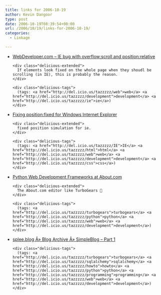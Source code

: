 ```yaml
---
title: links for 2006-10-19
author: Kevin Dangoor
type: post
date: 2006-10-19T08:39:54+00:00
url: /2006/10/19/links-for-2006-10-19/
categories:
  - Linkage

---
```

<ul class="delicious">
  <li>
    <div class="delicious-link">
      <a href="http://www.webdeveloper.com/forum/showthread.php?t=114891">WebDeveloper.com &#8211; IE bug with overflow:scroll and position:relative</a>
    </div>
    
    <div class="delicious-extended">
      If elements look fixed on the whole page when they shoudl be scrolling (in IE), this is probably the reason.
    </div>
    
    <div class="delicious-tags">
      (tags: <a href="http://del.icio.us/tazzzzz/web">web</a> <a href="http://del.icio.us/tazzzzz/development">development</a> <a href="http://del.icio.us/tazzzzz/ie">ie</a>)
    </div>
  </li>
  
  <li>
    <div class="delicious-link">
      <a href="http://tagsoup.com/cookbook/css/fixed/">Fixing position:fixed for Windows Internet Explorer</a>
    </div>
    
    <div class="delicious-extended">
      fixed position simulation for ie.
    </div>
    
    <div class="delicious-tags">
      (tags: <a href="http://del.icio.us/tazzzzz/IE">IE</a> <a href="http://del.icio.us/tazzzzz/html">html</a> <a href="http://del.icio.us/tazzzzz/web">web</a> <a href="http://del.icio.us/tazzzzz/development">development</a> <a href="http://del.icio.us/tazzzzz/css">css</a>)
    </div>
  </li>
  
  <li>
    <div class="delicious-link">
      <a href="http://python.about.com/b/a/000024.htm">Python Web Development Frameworks at About.com</a>
    </div>
    
    <div class="delicious-extended">
      The About.com editor like TurboGears 🙂
    </div>
    
    <div class="delicious-tags">
      (tags: <a href="http://del.icio.us/tazzzzz/turbogears">turbogears</a> <a href="http://del.icio.us/tazzzzz/python">python</a> <a href="http://del.icio.us/tazzzzz/web">web</a> <a href="http://del.icio.us/tazzzzz/development">development</a>)
    </div>
  </li>
  
  <li>
    <div class="delicious-link">
      <a href="http://www.splee.co.uk/2006/10/14/simpleblog-part-1/">splee.blog Â» Blog Archive Â» SimpleBlog &#8211; Part 1</a>
    </div>
    
    <div class="delicious-tags">
      (tags: <a href="http://del.icio.us/tazzzzz/turbogears">turbogears</a> <a href="http://del.icio.us/tazzzzz/sqlalchemy">sqlalchemy</a> <a href="http://del.icio.us/tazzzzz/howto">howto</a> <a href="http://del.icio.us/tazzzzz/python">python</a> <a href="http://del.icio.us/tazzzzz/programming">programming</a> <a href="http://del.icio.us/tazzzzz/web">web</a> <a href="http://del.icio.us/tazzzzz/development">development</a>)
    </div>
  </li>
</ul>